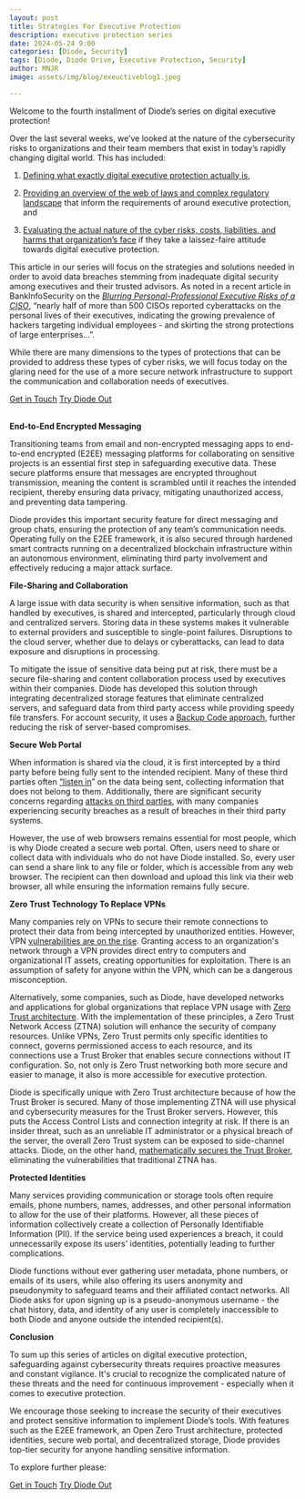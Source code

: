 ```yaml
---
layout: post
title: Strategies For Executive Protection
description: executive protection series
date: 2024-05-24 9:00
categories: [Diode, Security]
tags: [Diode, Diode Drive, Executive Protection, Security]
author: MNJR
image: assets/img/blog/exeuctiveblog1.jpeg

---
```

Welcome to the fourth installment of Diode’s series on digital executive protection!

Over the last several weeks, we’ve looked at the nature of the cybersecurity risks to organizations and their team members that exist in today’s rapidly changing digital world. This has included:

1) [Defining what exactly digital executive protection actually is](/blog/importance-of-executive-protection),

2) [Providing an overview of the web of laws and complex regulatory landscape](/blog/digital-executive-protection-compliance-guide) that inform the requirements of around executive protection, and

3) [Evaluating the actual nature of the cyber risks, costs, liabilities, and harms that organization’s face](blog/what-data-breaches-cost) if they take a laissez-faire attitude towards digital executive protection. 

This article in our series will focus on the strategies and solutions needed in order to avoid data breaches stemming from inadequate digital security among executives and their trusted advisors.  As noted in a recent article in BankInfoSecurity on the [_Blurring Personal-Professional Executive Risks of a CISO_](https://www.bankinfosecurity.com/rsa-conference-2024-chris-pierson-a-25049), “nearly half of more than 500 CISOs reported cyberattacks on the personal lives of their executives, indicating the growing prevalence of hackers targeting individual employees - and skirting the strong protections of large enterprises…”. 

While there are many dimensions to the types of protections that can be provided to address these types of cyber risks, we will focus today on the glaring need for the use of a more secure network infrastructure to support the communication and collaboration needs of executives.   
<br>
<div class="story__buttons">
  <a href="{{"https://contactdiode.paperform.co"}}" class="btn" target="">Get in Touch</a>
  <a href="#download-app" class="btn popup-open" target="">Try Diode Out</a>
</div>
<br>

**End-to-End Encrypted Messaging**

Transitioning teams from email and non-encrypted messaging apps to end-to-end encrypted (E2EE) messaging platforms for collaborating on sensitive projects is an essential first step in safeguarding executive data. These secure platforms ensure that messages are encrypted throughout transmission, meaning the content is scrambled until it reaches the intended recipient, thereby ensuring data privacy, mitigating unauthorized access, and preventing data tampering.

Diode provides this important security feature for direct messaging and group chats, ensuring the protection of any team’s communication needs. Operating fully on the E2EE framework, it is also secured through hardened smart contracts running on a decentralized blockchain infrastructure within an autonomous environment, eliminating third party involvement and effectively reducing a major attack surface.  

**File-Sharing and Collaboration**

A large issue with data security is when sensitive information, such as that handled by executives, is shared and intercepted, particularly through cloud and centralized servers. Storing data in these systems makes it vulnerable to external providers and susceptible to single-point failures. Disruptions to the cloud server, whether due to delays or cyberattacks, can lead to data exposure and disruptions in processing.

To mitigate the issue of sensitive data being put at risk, there must be a secure file-sharing and content collaboration process used by executives within their companies. Diode has developed this solution through integrating decentralized storage features that eliminate centralized servers, and safeguard data from third party access while providing speedy file transfers. For account security, it uses a [Backup Code approach](https://app.docs.diode.io/docs/faq/what-is-the-diode-drive-backup-code-used-for/), further reducing the risk of server-based compromises. 

**Secure Web Portal**

When information is shared via the cloud, it is first intercepted by a third party before being fully sent to the intended recipient. Many of these third parties often [“listen in](https://www.pcmag.com/news/what-does-big-tech-know-about-you-basically-everything)” on the data being sent, collecting information that does not belong to them. Additionally, there are significant security concerns regarding [attacks on third parties](https://senhasegura.com/blog/post/third-party-access-a-problem-for-todays-organizations), with many companies experiencing security breaches as a result of breaches in their third party systems.

However, the use of web browsers remains essential for most people, which is why Diode created a secure web portal. Often, users need to share or collect data with individuals who do not have Diode installed. So, every user can send a share link to any file or folder, which is accessible from any web browser. The recipient can then download and upload this link via their web browser, all while ensuring the information remains fully secure.

**Zero Trust Technology To Replace VPNs**

Many companies rely on VPNs to secure their remote connections to protect their data from being intercepted by unauthorized entities. However, VPN [vulnerabilities are on the rise](https://www.top10vpn.com/research/vpn-vulnerabilities/). Granting access to an organization's network through a VPN provides direct entry to computers and organizational IT assets, creating opportunities for exploitation. There is an assumption of safety for anyone within the VPN, which can be a dangerous misconception. 

Alternatively, some companies, such as Diode, have developed networks and applications for global organizations that replace VPN usage with [Zero Trust architecture](https://diode.io/blog/pillars-of-zero-trust). With the implementation of these principles, a Zero Trust Network Access (ZTNA) solution will enhance the security of company resources. Unlike VPNs, Zero Trust permits only specific identities to connect, governs permissioned access to each resource, and its connections use a Trust Broker that enables secure connections without IT configuration. So, not only is Zero Trust networking both more secure and easier to manage, it also is more accessible for executive protection.

Diode is specifically unique with Zero Trust architecture because of how the Trust Broker is secured. Many of those implementing ZTNA will use physical and cybersecurity measures for the Trust Broker servers. However, this puts the Access Control Lists and connection integrity at risk. If there is an insider threat, such as an unreliable IT administrator or a physical breach of the server, the overall Zero Trust system can be exposed to side-channel attacks. Diode, on the other hand, [mathematically secures the Trust Broker](https://diode.io/blog/trust-broker-security), eliminating the vulnerabilities that traditional ZTNA has. 

**Protected Identities**

Many services providing communication or storage tools often require emails, phone numbers, names, addresses, and other personal information to allow for the use of their platforms. However, all these pieces of information collectively create a collection of Personally Identifiable Information (PII). If the service being used experiences a breach, it could unnecessarily expose its users' identities, potentially leading to further complications.

Diode functions without ever gathering user metadata, phone numbers, or emails of its users, while also offering its users anonymity and pseudonymity to safeguard teams and their affiliated contact networks. All Diode asks for upon signing up is a pseudo-anonymous username - the chat history, data, and identity of any user is completely inaccessible to both Diode and anyone outside the intended recipient(s).  

**Conclusion**

To sum up this series of articles on digital executive protection, safeguarding against cybersecurity threats requires proactive measures and constant vigilance. It's crucial to recognize the complicated nature of these threats and the need for continuous improvement - especially when it comes to executive protection. 

We encourage those seeking to increase the security of their executives and protect sensitive information to implement Diode’s tools. With features such as the E2EE framework, an Open Zero Trust architecture, protected identities, secure web portal, and decentralized storage, Diode provides top-tier security for anyone handling sensitive information.

To explore further please:
<div class="story__buttons">
  <a href="{{"https://contactdiode.paperform.co"}}" class="btn" target="">Get in Touch</a>
  <a href="#download-app" class="btn popup-open" target="">Try Diode Out</a>
</div>
